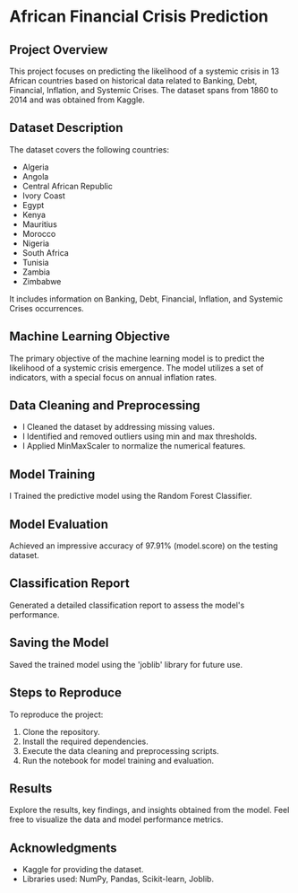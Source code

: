 # African Financial Crisis Prediction

## Project Overview

This project focuses on predicting the likelihood of a systemic crisis in 13 African countries based on historical data related to Banking, Debt, Financial, Inflation, and Systemic Crises. The dataset spans from 1860 to 2014 and was obtained from Kaggle.

## Dataset Description

The dataset covers the following countries:
- Algeria
- Angola
- Central African Republic
- Ivory Coast
- Egypt
- Kenya
- Mauritius
- Morocco
- Nigeria
- South Africa
- Tunisia
- Zambia
- Zimbabwe

It includes information on Banking, Debt, Financial, Inflation, and Systemic Crises occurrences.

## Machine Learning Objective

The primary objective of the machine learning model is to predict the likelihood of a systemic crisis emergence. The model utilizes a set of indicators, with a special focus on annual inflation rates.

## Data Cleaning and Preprocessing

- I Cleaned the dataset by addressing missing values.
- I Identified and removed outliers using min and max thresholds.
- I Applied MinMaxScaler to normalize the numerical features.

## Model Training

I Trained the predictive model using the Random Forest Classifier.

## Model Evaluation

Achieved an impressive accuracy of 97.91% (model.score) on the testing dataset.

## Classification Report

Generated a detailed classification report to assess the model's performance.

## Saving the Model

Saved the trained model using the 'joblib' library for future use.

## Steps to Reproduce

To reproduce the project:

1. Clone the repository.
2. Install the required dependencies.
3. Execute the data cleaning and preprocessing scripts.
4. Run the notebook for model training and evaluation.

## Results

Explore the results, key findings, and insights obtained from the model. Feel free to visualize the data and model performance metrics.

## Acknowledgments

- Kaggle for providing the dataset.
- Libraries used: NumPy, Pandas, Scikit-learn, Joblib.


